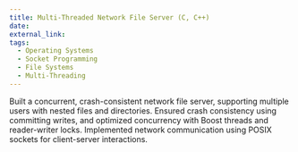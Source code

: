 ```yaml
---
title: Multi-Threaded Network File Server (C, C++)
date:
external_link:
tags:
  - Operating Systems
  - Socket Programming
  - File Systems
  - Multi-Threading
---
```


Built a concurrent, crash-consistent network file server, supporting multiple users with nested files and directories. Ensured crash consistency using committing writes, and optimized concurrency with Boost threads and reader-writer locks. Implemented network communication using POSIX sockets for client-server interactions.

<!--more-->
